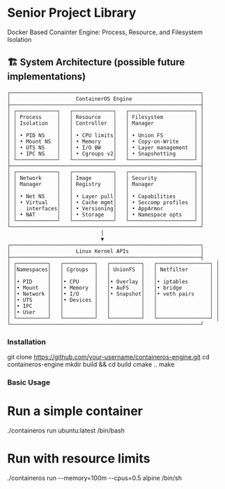 # Senior Project Library

Docker Based Conainter Engine: Process, Resource, and Filesystem Isolation

## 🏗️ System Architecture (possible future implementations)
```
┌─────────────────────────────────────────────────────────────┐
│                     ContainerOS Engine                      │
├─────────────────────────────────────────────────────────────┤
│ ┌─────────────┐   ┌─────────────┐   ┌─────────────────────┐ │
│ │ Process     │   │ Resource    │   │ Filesystem          │ │
│ │ Isolation   │   │ Controller  │   │ Manager             │ │
│ │             │   │             │   │                     │ │
│ │ • PID NS    │   │ • CPU limits│   │ • Union FS          │ │
│ │ • Mount NS  │   │ • Memory    │   │ • Copy-on-Write     │ │
│ │ • UTS NS    │   │ • I/O BW    │   │ • Layer management  │ │
│ │ • IPC NS    │   │ • Cgroups v2│   │ • Snapshotting      │ │
│ └─────────────┘   └─────────────┘   └─────────────────────┘ │
├─────────────────────────────────────────────────────────────┤
│ ┌─────────────┐   ┌─────────────┐   ┌─────────────────────┐ │
│ │ Network     │   │ Image       │   │ Security            │ │
│ │ Manager     │   │ Registry    │   │ Manager             │ │
│ │             │   │             │   │                     │ │
│ │ • Net NS    │   │ • Layer pull│   │ • Capabilities      │ │
│ │ • Virtual   │   │ • Cache mgmt│   │ • Seccomp profiles  │ │
│ │   interfaces│   │ • Versioning│   │ • AppArmor          │ │
│ │ • NAT       │   │ • Storage   │   │ • Namespace opts    │ │
│ └─────────────┘   └─────────────┘   └─────────────────────┘ │
└─────────────────────────────────────────────────────────────┘
                              │
                              ▼
┌─────────────────────────────────────────────────────────────┐
│                     Linux Kernel APIs                       │
├─────────────────────────────────────────────────────────────┤
│ ┌──────────┐   ┌──────────┐   ┌──────────┐   ┌─────────────────┐ │
│ │Namespaces│   │ Cgroups  │   │ UnionFS  │   │ Netfilter       │ │
│ │          │   │          │   │          │   │                 │ │
│ │• PID     │   │• CPU     │   │• Overlay │   │• iptables       │ │
│ │• Mount   │   │• Memory  │   │• AuFS    │   │• bridge         │ │
│ │• Network │   │• I/O     │   │• Snapshot│   │• veth pairs     │ │
│ │• UTS     │   │• Devices │   │          │   │                 │ │
│ │• IPC     │   │          │   │          │   │                 │ │
│ │• User    │   │          │   │          │   │                 │ │
│ └──────────┘   └──────────┘   └──────────┘   └─────────────────┘ │
└─────────────────────────────────────────────────────────────┘
```
### Installation
git clone https://github.com/your-username/containeros-engine.git
cd containeros-engine
mkdir build && cd build
cmake ..
make

### Basic Usage
# Run a simple container
./containeros run ubuntu:latest /bin/bash

# Run with resource limits
./containeros run --memory=100m --cpus=0.5 alpine /bin/sh
